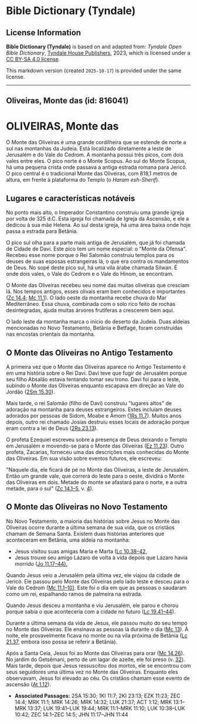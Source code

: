 # Bible Dictionary (Tyndale)

## License Information

**Bible Dictionary (Tyndale)** is based on and adapted from: _Tyndale Open Bible Dictionary_, [Tyndale House Publishers](https://tyndaleopenresources.com/), 2023, which is licensed under a [CC BY-SA 4.0 license](https://creativecommons.org/licenses/by-sa/4.0/legalcode.en).

This markdown version (created `2025-10-17`) is provided under the same license.



--------------------------------

## Oliveiras, Monte das (id: 816041)

OLIVEIRAS, Monte das
====================

O Monte das Oliveiras é uma grande cordilheira que se estende de norte a sul nas montanhas da Judeia. Está localizado diretamente a leste de Jerusalém e do Vale do Cedrom. A montanha possui três picos, com dois vales entre eles. O pico norte é o Monte Scopus. Ao sul do Monte Scopus, há uma pequena crista onde passava a antiga estrada romana para Jericó. O pico central é o tradicional Monte das Oliveiras, com 818,1 metros de altura, em frente à plataforma do Templo (o *Haram esh\-Sherif*).

Lugares e características notáveis
----------------------------------

No ponto mais alto, o Imperador Constantino construiu uma grande igreja por volta de 325 d.C. Esta igreja foi chamada de Igreja da Ascensão, e ele a dedicou à sua mãe Helena. Ao sul desta igreja, há uma área baixa onde hoje passa a estrada para Betânia.

O pico sul olha para a parte mais antiga de Jerusalém, que já foi chamada de Cidade de Davi. Este pico tem um nome especial: o "Monte da Ofensa". Recebeu esse nome porque o Rei Salomão construiu templos para os deuses de suas esposas estrangeiras lá, o que era contra os mandamentos de Deus. No sopé deste pico sul, há uma vila árabe chamada Silwan. É onde dois vales, o Vale do Cedrom e o Vale do Hinom, se encontram.

O Monte das Oliveiras recebeu seu nome das muitas oliveiras que cresciam lá. Nos tempos antigos, esses olivais eram bem conhecidos e importantes ([Zc 14\.4](https://ref.ly/Zech14:4); [Mc 11\.1](https://ref.ly/Mark11:1)). O lado oeste da montanha recebe chuva do Mar Mediterrâneo. Essa chuva, combinada com o solo rico feito de rochas desintegradas, ajuda muitas árvores frutíferas a crescerem bem aqui.

O lado leste da montanha marca o início do deserto da Judeia. Duas aldeias mencionadas no Novo Testamento, Betânia e Betfagé, foram construídas nas encostas orientais da montanha.

O Monte das Oliveiras no Antigo Testamento
------------------------------------------

A primeira vez que o Monte das Oliveiras aparece no Antigo Testamento é em uma história sobre o Rei Davi. Davi teve que fugir de Jerusalém porque seu filho Absalão estava tentando tomar seu trono. Davi foi para o leste, subindo o Monte das Oliveiras enquanto escapava em direção ao Vale do Jordão ([2Sm 15\.30](https://ref.ly/2Sam15:30)).

Mais tarde, o rei Salomão (filho de Davi) construiu "lugares altos" de adoração na montanha para deuses estrangeiros. Estes incluíam deuses adorados por pessoas de Sidom, Moabe e Amom ([1Rs 11\.7](https://ref.ly/1Kgs11:7)). Muitos anos depois, outro rei chamado Josias destruiu esses locais de adoração porque eram contra a lei de Deus ([2Rs 23\.13](https://ref.ly/2Kgs23:13)).

O profeta Ezequiel escreveu sobre a presença de Deus deixando o Templo em Jerusalém e movendo\-se para o Monte das Oliveiras ([Ez 11\.23](https://ref.ly/Ezek11:23)). Outro profeta, Zacarias, forneceu uma das descrições mais conhecidas do Monte das Oliveiras. Em sua visão sobre eventos futuros, ele escreveu:

"Naquele dia, ele ficará de pé no Monte das Oliveiras, a leste de Jerusalém. Então um grande vale, que correrá do leste para o oeste, dividirá o Monte das Oliveiras em dois. Metade do monte se afastará para o norte, e a outra metade, para o sul" ([Zc 14\.1–5](https://ref.ly/Zech14:1-Zech14:5), v. [4](https://ref.ly/Zech14:4)).

O Monte das Oliveiras no Novo Testamento
----------------------------------------

No Novo Testamento, a maioria das histórias sobre Jesus no Monte das Oliveiras ocorre durante a última semana de sua vida, que os cristãos chamam de Semana Santa. Existem duas histórias anteriores que aconteceram em Betânia, uma aldeia na montanha:

* Jesus visitou suas amigas Maria e Marta ([Lc 10\.38–42,](https://ref.ly/Luke10:38-Luke10:42)
* Jesus trouxe seu amigo Lázaro de volta à vida depois que Lázaro havia morrido ([Jo 11\.17–44](https://ref.ly/John11:17-John11:44)[).](https://ref.ly/Mark11:1-Mark11:10)

Quando Jesus veio a Jerusalém pela última vez, ele viajou da cidade de Jericó. Ele passou pelo Monte das Oliveiras pelo lado leste e desceu para o Vale do Cedrom ([Mc 11\.1–10\)](https://ref.ly/Mark11:1-Mark11:10). Este foi o dia em que as pessoas o saudaram como um rei, espalhando ramos de palmeira na estrada.

Quando Jesus desceu a montanha e viu Jerusalém, ele parou e chorou porque sabia o que aconteceria com a cidade no futuro ([Lc 19\.41–44](https://ref.ly/Luke19:41-Luke19:44)).

Durante a última semana da vida de Jesus, ele passou muito do seu tempo no Monte das Oliveiras. Ele ensinava as pessoas lá durante o dia ([Mc 13](https://ref.ly/Mark13:1-Mark13:37)). À noite, ele provavelmente ficava no monte ou na vila próxima de Betânia ([Lc 21\.37](https://ref.ly/Luke21:37), embora isso possa se referir a Betânia).

Após a Santa Ceia, Jesus foi ao Monte das Oliveiras para orar ([Mc 14\.26](https://ref.ly/Mark14:26)). No jardim do Getsêmani, perto de um lagar de azeite, ele foi preso (v. [32](https://ref.ly/Mark14:32)). Mais tarde, depois que Jesus ressuscitou dos mortos, ele se encontrou com seus seguidores uma última vez no Monte das Oliveiras. Enquanto eles observavam, Jesus foi elevado ao céu. Os cristãos chamam esse evento de ascensão ([At 1\.12](https://ref.ly/Acts1:12)).

* **Associated Passages:** 2SA 15:30; 1KI 11:7; 2KI 23:13; EZK 11:23; ZEC 14:4; MRK 11:1; MRK 14:26; MRK 14:32; LUK 21:37; ACT 1:12; MRK 13:1–MRK 13:37; LUK 19:41–LUK 19:44; MRK 11:1–MRK 11:10; LUK 10:38–LUK 10:42; ZEC 14:1–ZEC 14:5; JHN 11:17–JHN 11:44

